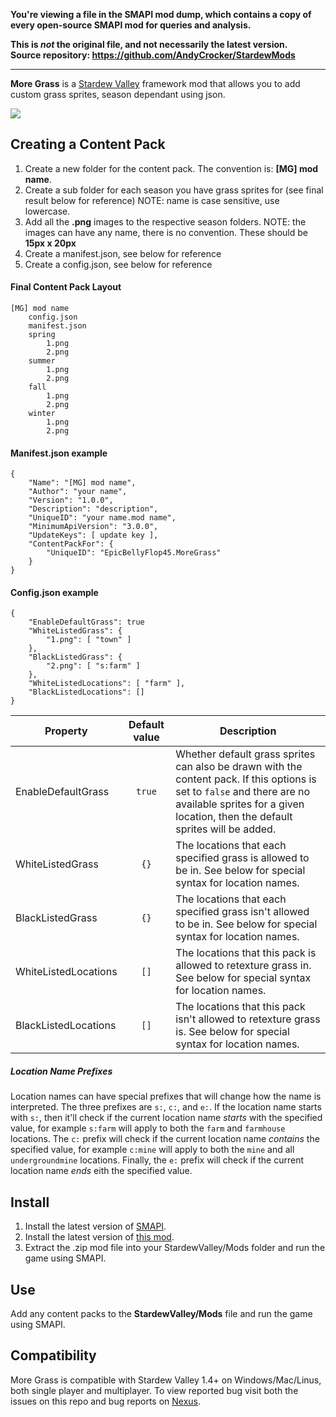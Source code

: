 **You're viewing a file in the SMAPI mod dump, which contains a copy of every open-source SMAPI mod
for queries and analysis.**

**This is _not_ the original file, and not necessarily the latest version.**  
**Source repository: https://github.com/AndyCrocker/StardewMods**

----

**More Grass** is a [Stardew Valley](http://stardewvalley.net/) framework mod that allows you to add custom grass sprites, season dependant using json.

![](pics/moregrass.png)

## Creating a Content Pack
1. Create a new folder for the content pack. The convention is: **[MG] mod name**.
2. Create a sub folder for each season you have grass sprites for (see final result below for reference) NOTE: name is case sensitive, use lowercase.
3. Add all the **.png** images to the respective season folders. NOTE: the images can have any name, there is no convention. These should be **15px x 20px**
4. Create a manifest.json, see below for reference
5. Create a config.json, see below for reference

#### Final Content Pack Layout
    [MG] mod name
        config.json
        manifest.json
        spring
            1.png
            2.png
        summer
            1.png
            2.png
        fall
            1.png
            2.png
        winter
            1.png
            2.png

#### Manifest.json example
    {
        "Name": "[MG] mod name",
        "Author": "your name",
        "Version": "1.0.0",
        "Description": "description",
        "UniqueID": "your name.mod name",
        "MinimumApiVersion": "3.0.0",
        "UpdateKeys": [ update key ],
        "ContentPackFor": {
            "UniqueID": "EpicBellyFlop45.MoreGrass"
        }
    }

#### Config.json example
    {
        "EnableDefaultGrass": true
        "WhiteListedGrass": {
            "1.png": [ "town" ]
        },
        "BlackListedGrass": {
            "2.png": [ "s:farm" ]
        },
        "WhiteListedLocations": [ "farm" ],
        "BlackListedLocations": []
    }

Property             | Default value | Description
------------------   | :-----------: | -----------
EnableDefaultGrass   | `true`        | Whether default grass sprites can also be drawn with the content pack. If this options is set to `false` and there are no available sprites for a given location, then the default sprites will be added.
WhiteListedGrass     | `{}`          | The locations that each specified grass is allowed to be in. See below for special syntax for location names.
BlackListedGrass     | `{}`          | The locations that each specified grass isn't allowed to be in. See below for special syntax for location names.
WhiteListedLocations | `[]`          | The locations that this pack is allowed to retexture grass in. See below for special syntax for location names.
BlackListedLocations | `[]`          | The locations that this pack isn't allowed to retexture grass is. See below for special syntax for location names.

##### Location Name Prefixes
Location names can have special prefixes that will change how the name is interpreted. The three prefixes are `s:`, `c:`, and `e:`. If the location name starts with `s:`, then it'll check if the current location name *starts* with the specified value, for example `s:farm` will apply to both the `farm` and `farmhouse` locations. The `c:` prefix will check if the current location name *contains* the specified value, for example `c:mine` will apply to both the `mine` and all `undergroundmine` locations. Finally, the `e:` prefix will check if the current location name *ends* eith the specified value.

## Install
1. Install the latest version of [SMAPI](https://www.nexusmods.com/stardewvalley/mods/2400).
2. Install the latest version of [this mod](https://www.nexusmods.com/stardewvalley/mods/5398).
3. Extract the .zip mod file into your StardewValley/Mods folder and run the game using SMAPI.

## Use
Add any content packs to the **StardewValley/Mods** file and run the game using SMAPI.

## Compatibility
More Grass is compatible with Stardew Valley 1.4+ on Windows/Mac/Linus, both single player and multiplayer. To view reported bug visit both the issues on this repo and bug reports on [Nexus](https://www.nexusmods.com/stardewvalley/mods/5398?tab=bugs).
